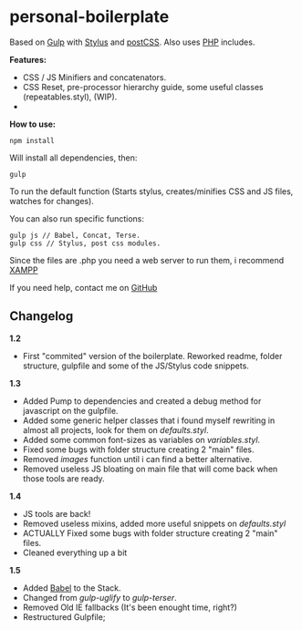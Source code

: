 # personal-boilerplate

Based on  [Gulp](http://gulpjs.com/) with [Stylus](http://stylus-lang.com/) and [postCSS](http://postcss.org/).
Also uses [PHP](https://secure.php.net/) includes.


**Features:**

 - CSS / JS Minifiers and concatenators.
 - CSS Reset, pre-processor hierarchy guide, some useful classes (repeatables.styl), (WIP). 
 - 

**How to use:**

    npm install

Will install all dependencies, then:

    gulp

 To run the default function (Starts stylus, creates/minifies CSS and JS files, watches for changes). 

You can also run specific functions: 

    gulp js // Babel, Concat, Terse.
    gulp css // Stylus, post css modules.

Since the files are .php you need a web server to run them, i recommend [XAMPP](https://www.apachefriends.org/pt_br/index.html)


If you need help, contact me on [GitHub]('https://github.com/drunksheep')


## Changelog ##

**1.2**

- First "commited" version of the boilerplate. Reworked readme, folder structure, gulpfile and some of the JS/Stylus code snippets.

 **1.3** 

- Added Pump to dependencies and created a debug method for javascript on the gulpfile.
- Added some generic helper classes that i found myself rewriting in almost all projects, look for them on _defaults.styl_.
- Added some common font-sizes as variables on _variables.styl_.
- Fixed some bugs with folder structure creating 2 "main" files.
- Removed _images_ function until i can find a better alternative. 
- Removed useless JS bloating on main file that will come back when those tools are ready.

 **1.4** 

- JS tools are back!
- Removed useless mixins, added more useful snippets on _defaults.styl_
- ACTUALLY Fixed some bugs with folder structure creating 2 "main" files.
- Cleaned everything up a bit

**1.5** 

- Added [Babel]('https://babeljs.io/') to the Stack. 
- Changed from _gulp-uglify_ to _gulp-terser_. 
- Removed Old IE fallbacks (It's been enought time, right?)
- Restructured Gulpfile; 